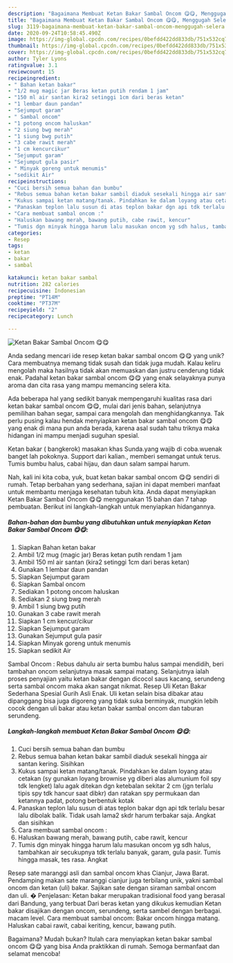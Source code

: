 ```yaml
---
description: "Bagaimana Membuat Ketan Bakar Sambal Oncom 😋😋, Menggugah Selera"
title: "Bagaimana Membuat Ketan Bakar Sambal Oncom 😋😋, Menggugah Selera"
slug: 3119-bagaimana-membuat-ketan-bakar-sambal-oncom-menggugah-selera
date: 2020-09-24T10:58:45.490Z
image: https://img-global.cpcdn.com/recipes/0befdd422dd833db/751x532cq70/ketan-bakar-sambal-oncom-😋😋-foto-resep-utama.jpg
thumbnail: https://img-global.cpcdn.com/recipes/0befdd422dd833db/751x532cq70/ketan-bakar-sambal-oncom-😋😋-foto-resep-utama.jpg
cover: https://img-global.cpcdn.com/recipes/0befdd422dd833db/751x532cq70/ketan-bakar-sambal-oncom-😋😋-foto-resep-utama.jpg
author: Tyler Lyons
ratingvalue: 3.1
reviewcount: 15
recipeingredient:
- " Bahan ketan bakar"
- "1/2 mug magic jar Beras ketan putih rendam 1 jam"
- "150 ml air santan kira2 setinggi 1cm dari beras ketan"
- "1 lembar daun pandan"
- "Sejumput garam"
- " Sambal oncom"
- "1 potong oncom haluskan"
- "2 siung bwg merah"
- "1 siung bwg putih"
- "3 cabe rawit merah"
- "1 cm kencurcikur"
- "Sejumput garam"
- "Sejumput gula pasir"
- " Minyak goreng untuk menumis"
- "sedikit Air"
recipeinstructions:
- "Cuci bersih semua bahan dan bumbu"
- "Rebus semua bahan ketan bakar sambil diaduk sesekali hingga air santan kering. Sisihkan"
- "Kukus sampai ketan matang/tanak. Pindahkan ke dalam loyang atau cetakan (sy gunakan loyang brownise yg diberi alas alumunium foil spy tdk lengket) lalu agak ditekan dgn ketebalan sekitar 2 cm (jgn terlalu tipis spy tdk hancur saat dibkr) dan ratakan spy permukaan dan ketannya padat, potong berbentuk kotak"
- "Panaskan teplon lalu susun di atas teplon bakar dgn api tdk terlalu besar lalu dibolak balik. Tidak usah lama2 skdr harum terbakar saja. Angkat dan sisihkan"
- "Cara membuat sambal oncom :"
- "Haluskan bawang merah, bawang putih, cabe rawit, kencur"
- "Tumis dgn minyak hingga harum lalu masukan oncom yg sdh halus, tambahkan air secukupnya tdk terlalu banyak, garam, gula pasir. Tumis hingga masak, tes rasa. Angkat"
categories:
- Resep
tags:
- ketan
- bakar
- sambal

katakunci: ketan bakar sambal 
nutrition: 282 calories
recipecuisine: Indonesian
preptime: "PT14M"
cooktime: "PT37M"
recipeyield: "2"
recipecategory: Lunch

---
```



![Ketan Bakar Sambal Oncom 😋😋](https://img-global.cpcdn.com/recipes/0befdd422dd833db/751x532cq70/ketan-bakar-sambal-oncom-😋😋-foto-resep-utama.jpg)

Anda sedang mencari ide resep ketan bakar sambal oncom 😋😋 yang unik? Cara membuatnya memang tidak susah dan tidak juga mudah. Kalau keliru mengolah maka hasilnya tidak akan memuaskan dan justru cenderung tidak enak. Padahal ketan bakar sambal oncom 😋😋 yang enak selayaknya punya aroma dan cita rasa yang mampu memancing selera kita.

Ada beberapa hal yang sedikit banyak mempengaruhi kualitas rasa dari ketan bakar sambal oncom 😋😋, mulai dari jenis bahan, selanjutnya pemilihan bahan segar, sampai cara mengolah dan menghidangkannya. Tak perlu pusing kalau hendak menyiapkan ketan bakar sambal oncom 😋😋 yang enak di mana pun anda berada, karena asal sudah tahu triknya maka hidangan ini mampu menjadi suguhan spesial.

Ketan bakar ( bangkerok) masakan khas Sunda.yang wajib di coba.wuenak banget lah pokoknya. Support dari kalian., memberi semangat untuk terus. Tumis bumbu halus, cabai hijau, dan daun salam sampai harum.


Nah, kali ini kita coba, yuk, buat ketan bakar sambal oncom 😋😋 sendiri di rumah. Tetap berbahan yang sederhana, sajian ini dapat memberi manfaat untuk membantu menjaga kesehatan tubuh kita. Anda dapat menyiapkan Ketan Bakar Sambal Oncom 😋😋 menggunakan 15 bahan dan 7 tahap pembuatan. Berikut ini langkah-langkah untuk menyiapkan hidangannya.

<!--inarticleads1-->

##### Bahan-bahan dan bumbu yang dibutuhkan untuk menyiapkan Ketan Bakar Sambal Oncom 😋😋:

1. Siapkan  Bahan ketan bakar
1. Ambil 1/2 mug (magic jar) Beras ketan putih rendam 1 jam
1. Ambil 150 ml air santan (kira2 setinggi 1cm dari beras ketan)
1. Gunakan 1 lembar daun pandan
1. Siapkan Sejumput garam
1. Siapkan  Sambal oncom
1. Sediakan 1 potong oncom haluskan
1. Sediakan 2 siung bwg merah
1. Ambil 1 siung bwg putih
1. Gunakan 3 cabe rawit merah
1. Siapkan 1 cm kencur/cikur
1. Siapkan Sejumput garam
1. Gunakan Sejumput gula pasir
1. Siapkan  Minyak goreng untuk menumis
1. Siapkan sedikit Air


Sambal Oncom : Rebus dahulu air serta bumbu halus sampai mendidih, beri tambahan oncom selanjutnya masak sampai matang. Selanjutnya ialah proses penyajian yaitu ketan bakar dengan dicocol saus kacang, serundeng serta sambal oncom maka akan sangat nikmat. Resep Uli Ketan Bakar Sederhana Spesial Gurih Asli Enak. Uli ketan selain bisa dibakar atau dipanggang bisa juga digoreng yang tidak suka berminyak, mungkin lebih cocok dengan uli bakar atau ketan bakar sambal oncom dan taburan serundeng. 

<!--inarticleads2-->

##### Langkah-langkah membuat Ketan Bakar Sambal Oncom 😋😋:

1. Cuci bersih semua bahan dan bumbu
1. Rebus semua bahan ketan bakar sambil diaduk sesekali hingga air santan kering. Sisihkan
1. Kukus sampai ketan matang/tanak. Pindahkan ke dalam loyang atau cetakan (sy gunakan loyang brownise yg diberi alas alumunium foil spy tdk lengket) lalu agak ditekan dgn ketebalan sekitar 2 cm (jgn terlalu tipis spy tdk hancur saat dibkr) dan ratakan spy permukaan dan ketannya padat, potong berbentuk kotak
1. Panaskan teplon lalu susun di atas teplon bakar dgn api tdk terlalu besar lalu dibolak balik. Tidak usah lama2 skdr harum terbakar saja. Angkat dan sisihkan
1. Cara membuat sambal oncom :
1. Haluskan bawang merah, bawang putih, cabe rawit, kencur
1. Tumis dgn minyak hingga harum lalu masukan oncom yg sdh halus, tambahkan air secukupnya tdk terlalu banyak, garam, gula pasir. Tumis hingga masak, tes rasa. Angkat


Resep sate maranggi asli dan sambal oncom khas Cianjur, Jawa Barat. Pendamping makan sate maranggi cianjur juga terbilang unik, yakni sambal oncom dan ketan (uli) bakar. Sajikan sate dengan siraman sambal oncom dan uli. � Penjelasan: Ketan bakar merupakan tradisional food yang berasal dari Bandung, yang terbuat Dari beras ketan yang dikukus kemudian Ketan bakar disajikan dengan oncom, serundeng, serta sambel dengan berbagai. macam level. Cara membuat sambal oncom: Bakar oncom hingga matang. Haluskan cabai rawit, cabai keriting, kencur, bawang putih. 

Bagaimana? Mudah bukan? Itulah cara menyiapkan ketan bakar sambal oncom 😋😋 yang bisa Anda praktikkan di rumah. Semoga bermanfaat dan selamat mencoba!
